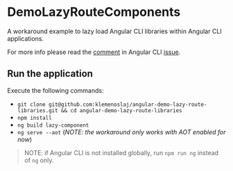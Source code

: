 # DemoLazyRouteComponents

A workaround example to lazy load Angular CLI libraries within Angular CLI applications.

For more info please read the [comment](https://github.com/angular/angular-cli/issues/6373#issuecomment-451512534) in Angular CLI [issue](https://github.com/angular/angular-cli/issues/6373). 

## Run the application

Execute the following commands:  
- `git clone git@github.com:klemenoslaj/angular-demo-lazy-route-libraries.git && cd angular-demo-lazy-route-libraries`
- `npm install`
- `ng build lazy-component`
- `ng serve --aot` (_NOTE: the workaround only works with AOT enabled for now_)

> NOTE: if Angular CLI is not installed globally, run `npm run ng`  instead of `ng` only.
